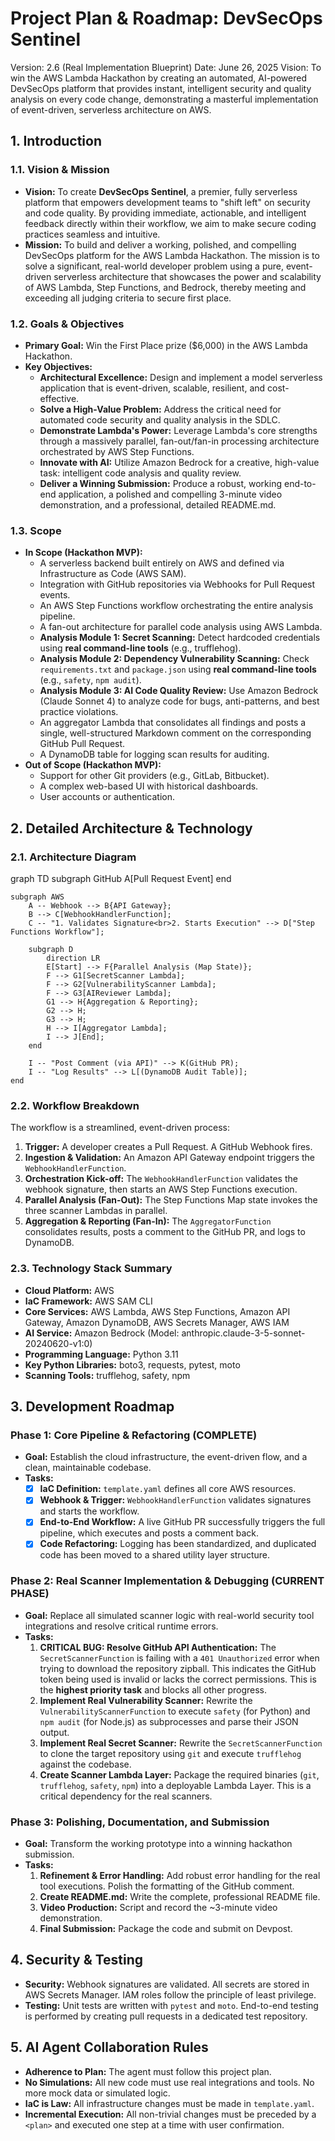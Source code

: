 # **Project Plan & Roadmap: DevSecOps Sentinel**

Version: 2.6 (Real Implementation Blueprint)
Date: June 26, 2025
Vision: To win the AWS Lambda Hackathon by creating an automated, AI-powered DevSecOps platform that provides instant, intelligent security and quality analysis on every code change, demonstrating a masterful implementation of event-driven, serverless architecture on AWS.

## **1. Introduction**

### **1.1. Vision & Mission**

*   **Vision:** To create **DevSecOps Sentinel**, a premier, fully serverless platform that empowers development teams to "shift left" on security and code quality. By providing immediate, actionable, and intelligent feedback directly within their workflow, we aim to make secure coding practices seamless and intuitive.
*   **Mission:** To build and deliver a working, polished, and compelling DevSecOps platform for the AWS Lambda Hackathon. The mission is to solve a significant, real-world developer problem using a pure, event-driven serverless architecture that showcases the power and scalability of AWS Lambda, Step Functions, and Bedrock, thereby meeting and exceeding all judging criteria to secure first place.

### **1.2. Goals & Objectives**

*   **Primary Goal:** Win the First Place prize ($6,000) in the AWS Lambda Hackathon.
*   **Key Objectives:**
    *   **Architectural Excellence:** Design and implement a model serverless application that is event-driven, scalable, resilient, and cost-effective.
    *   **Solve a High-Value Problem:** Address the critical need for automated code security and quality analysis in the SDLC.
    *   **Demonstrate Lambda's Power:** Leverage Lambda's core strengths through a massively parallel, fan-out/fan-in processing architecture orchestrated by AWS Step Functions.
    *   **Innovate with AI:** Utilize Amazon Bedrock for a creative, high-value task: intelligent code analysis and quality review.
    *   **Deliver a Winning Submission:** Produce a robust, working end-to-end application, a polished and compelling 3-minute video demonstration, and a professional, detailed README.md.

### **1.3. Scope**

*   **In Scope (Hackathon MVP):**
    *   A serverless backend built entirely on AWS and defined via Infrastructure as Code (AWS SAM).
    *   Integration with GitHub repositories via Webhooks for Pull Request events.
    *   An AWS Step Functions workflow orchestrating the entire analysis pipeline.
    *   A fan-out architecture for parallel code analysis using AWS Lambda.
    *   **Analysis Module 1: Secret Scanning:** Detect hardcoded credentials using **real command-line tools** (e.g., trufflehog).
    *   **Analysis Module 2: Dependency Vulnerability Scanning:** Check `requirements.txt` and `package.json` using **real command-line tools** (e.g., `safety`, `npm audit`).
    *   **Analysis Module 3: AI Code Quality Review:** Use Amazon Bedrock (Claude Sonnet 4) to analyze code for bugs, anti-patterns, and best practice violations.
    *   An aggregator Lambda that consolidates all findings and posts a single, well-structured Markdown comment on the corresponding GitHub Pull Request.
    *   A DynamoDB table for logging scan results for auditing.
*   **Out of Scope (Hackathon MVP):**
    *   Support for other Git providers (e.g., GitLab, Bitbucket).
    *   A complex web-based UI with historical dashboards.
    *   User accounts or authentication.

## **2. Detailed Architecture & Technology**

### **2.1. Architecture Diagram**

graph TD
    subgraph GitHub
        A[Pull Request Event]
    end

    subgraph AWS
        A -- Webhook --> B{API Gateway};
        B --> C[WebhookHandlerFunction];
        C -- "1. Validates Signature<br>2. Starts Execution" --> D["Step Functions Workflow"];

        subgraph D
            direction LR
            E[Start] --> F{Parallel Analysis (Map State)};
            F --> G1[SecretScanner Lambda];
            F --> G2[VulnerabilityScanner Lambda];
            F --> G3[AIReviewer Lambda];
            G1 --> H{Aggregation & Reporting};
            G2 --> H;
            G3 --> H;
            H --> I[Aggregator Lambda];
            I --> J[End];
        end

        I -- "Post Comment (via API)" --> K(GitHub PR);
        I -- "Log Results" --> L[(DynamoDB Audit Table)];
    end

### **2.2. Workflow Breakdown**

The workflow is a streamlined, event-driven process:

1.  **Trigger:** A developer creates a Pull Request. A GitHub Webhook fires.
2.  **Ingestion & Validation:** An Amazon API Gateway endpoint triggers the `WebhookHandlerFunction`.
3.  **Orchestration Kick-off:** The `WebhookHandlerFunction` validates the webhook signature, then starts an AWS Step Functions execution.
4.  **Parallel Analysis (Fan-Out):** The Step Functions Map state invokes the three scanner Lambdas in parallel.
5.  **Aggregation & Reporting (Fan-In):** The `AggregatorFunction` consolidates results, posts a comment to the GitHub PR, and logs to DynamoDB.

### **2.3. Technology Stack Summary**

*   **Cloud Platform:** AWS
*   **IaC Framework:** AWS SAM CLI
*   **Core Services:** AWS Lambda, AWS Step Functions, Amazon API Gateway, Amazon DynamoDB, AWS Secrets Manager, AWS IAM
*   **AI Service:** Amazon Bedrock (Model: anthropic.claude-3-5-sonnet-20240620-v1:0)
*   **Programming Language:** Python 3.11
*   **Key Python Libraries:** boto3, requests, pytest, moto
*   **Scanning Tools:** trufflehog, safety, npm

## **3. Development Roadmap**

### **Phase 1: Core Pipeline & Refactoring (COMPLETE)**

*   **Goal:** Establish the cloud infrastructure, the event-driven flow, and a clean, maintainable codebase.
*   **Tasks:**
    *   [x] **IaC Definition:** `template.yaml` defines all core AWS resources.
    *   [x] **Webhook & Trigger:** `WebhookHandlerFunction` validates signatures and starts the workflow.
    *   [x] **End-to-End Workflow:** A live GitHub PR successfully triggers the full pipeline, which executes and posts a comment back.
    *   [x] **Code Refactoring:** Logging has been standardized, and duplicated code has been moved to a shared utility layer structure.

### **Phase 2: Real Scanner Implementation & Debugging (CURRENT PHASE)**

*   **Goal:** Replace all simulated scanner logic with real-world security tool integrations and resolve critical runtime errors.
*   **Tasks:**
    1.  **CRITICAL BUG: Resolve GitHub API Authentication:** The `SecretScannerFunction` is failing with a `401 Unauthorized` error when trying to download the repository zipball. This indicates the GitHub token being used is invalid or lacks the correct permissions. This is the **highest priority task** and blocks all other progress.
    2.  **Implement Real Vulnerability Scanner:** Rewrite the `VulnerabilityScannerFunction` to execute `safety` (for Python) and `npm audit` (for Node.js) as subprocesses and parse their JSON output.
    3.  **Implement Real Secret Scanner:** Rewrite the `SecretScannerFunction` to clone the target repository using `git` and execute `trufflehog` against the codebase.
    4.  **Create Scanner Lambda Layer:** Package the required binaries (`git`, `trufflehog`, `safety`, `npm`) into a deployable Lambda Layer. This is a critical dependency for the real scanners.

### **Phase 3: Polishing, Documentation, and Submission**

*   **Goal:** Transform the working prototype into a winning hackathon submission.
*   **Tasks:**
    1.  **Refinement & Error Handling:** Add robust error handling for the real tool executions. Polish the formatting of the GitHub comment.
    2.  **Create README.md:** Write the complete, professional README file.
    3.  **Video Production:** Script and record the ~3-minute video demonstration.
    4.  **Final Submission:** Package the code and submit on Devpost.

## **4. Security & Testing**

*   **Security:** Webhook signatures are validated. All secrets are stored in AWS Secrets Manager. IAM roles follow the principle of least privilege.
*   **Testing:** Unit tests are written with `pytest` and `moto`. End-to-end testing is performed by creating pull requests in a dedicated test repository.

## **5. AI Agent Collaboration Rules**

*   **Adherence to Plan:** The agent must follow this project plan.
*   **No Simulations:** All new code must use real integrations and tools. No more mock data or simulated logic.
*   **IaC is Law:** All infrastructure changes must be made in `template.yaml`.
*   **Incremental Execution:** All non-trivial changes must be preceded by a `<plan>` and executed one step at a time with user confirmation.
